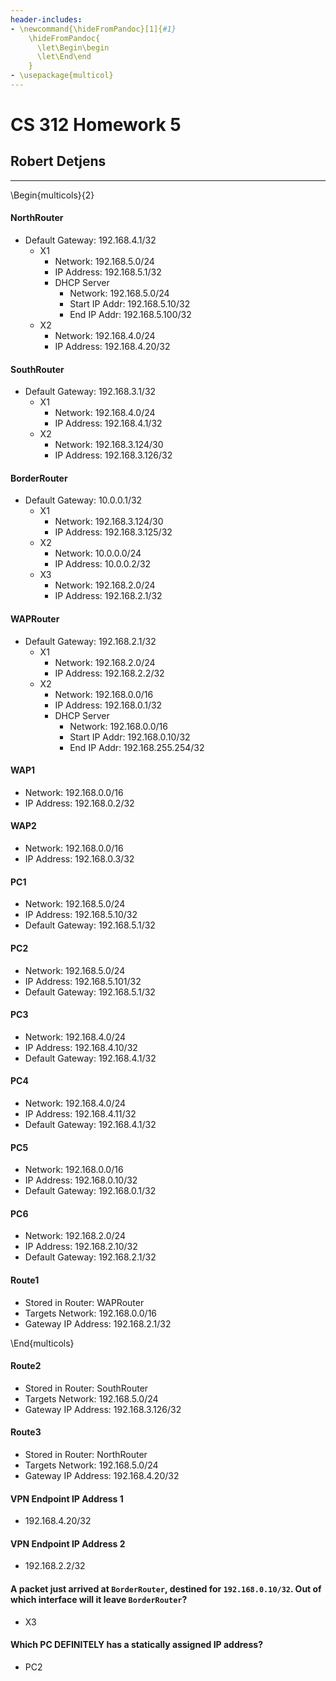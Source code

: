 ```yaml
---
header-includes:
- \newcommand{\hideFromPandoc}[1]{#1}
    \hideFromPandoc{
      \let\Begin\begin
      \let\End\end
    }
- \usepackage{multicol}
---
```


# CS 312 Homework 5

## Robert Detjens

---

\Begin{multicols}{2}

#### NorthRouter

- Default Gateway: 192.168.4.1/32
  - X1
    - Network: 192.168.5.0/24
    - IP Address: 192.168.5.1/32
    - DHCP Server
      - Network: 192.168.5.0/24
      - Start IP Addr: 192.168.5.10/32
      - End IP Addr: 192.168.5.100/32
  - X2
    - Network: 192.168.4.0/24
    - IP Address: 192.168.4.20/32

#### SouthRouter

- Default Gateway: 192.168.3.1/32
  - X1
    - Network: 192.168.4.0/24
    - IP Address: 192.168.4.1/32
  - X2
    - Network: 192.168.3.124/30
    - IP Address: 192.168.3.126/32

#### BorderRouter

- Default Gateway: 10.0.0.1/32
  - X1
    - Network: 192.168.3.124/30
    - IP Address: 192.168.3.125/32
  - X2
    - Network: 10.0.0.0/24
    - IP Address: 10.0.0.2/32
  - X3
    - Network: 192.168.2.0/24
    - IP Address: 192.168.2.1/32

#### WAPRouter

- Default Gateway: 192.168.2.1/32
  - X1
    - Network: 192.168.2.0/24
    - IP Address: 192.168.2.2/32
  - X2
    - Network: 192.168.0.0/16
    - IP Address: 192.168.0.1/32
    - DHCP Server
      - Network: 192.168.0.0/16
      - Start IP Addr: 192.168.0.10/32
      - End IP Addr: 192.168.255.254/32

#### WAP1

- Network: 192.168.0.0/16
- IP Address: 192.168.0.2/32

#### WAP2

- Network: 192.168.0.0/16
- IP Address: 192.168.0.3/32

#### PC1

- Network: 192.168.5.0/24
- IP Address: 192.168.5.10/32
- Default Gateway: 192.168.5.1/32

#### PC2

- Network: 192.168.5.0/24
- IP Address: 192.168.5.101/32
- Default Gateway: 192.168.5.1/32

#### PC3

- Network: 192.168.4.0/24
- IP Address: 192.168.4.10/32
- Default Gateway: 192.168.4.1/32

#### PC4

- Network: 192.168.4.0/24
- IP Address: 192.168.4.11/32
- Default Gateway: 192.168.4.1/32

#### PC5

- Network: 192.168.0.0/16
- IP Address: 192.168.0.10/32
- Default Gateway: 192.168.0.1/32

#### PC6

- Network: 192.168.2.0/24
- IP Address: 192.168.2.10/32
- Default Gateway: 192.168.2.1/32

#### Route1

- Stored in Router: WAPRouter
- Targets Network: 192.168.0.0/16
- Gateway IP Address: 192.168.2.1/32

\End{multicols}

#### Route2

- Stored in Router: SouthRouter
- Targets Network: 192.168.5.0/24
- Gateway IP Address: 192.168.3.126/32

#### Route3

- Stored in Router: NorthRouter
- Targets Network: 192.168.5.0/24
- Gateway IP Address: 192.168.4.20/32

#### VPN Endpoint IP Address 1

- 192.168.4.20/32

#### VPN Endpoint IP Address 2

- 192.168.2.2/32

#### A packet just arrived at `BorderRouter`, destined for `192.168.0.10/32`. Out of which interface will it leave `BorderRouter`?

- X3

#### Which PC DEFINITELY has a statically assigned IP address?

- PC2
